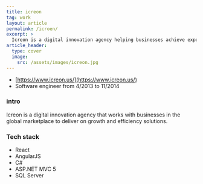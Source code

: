 ```yaml
---
title: icreon
tag: work
layout: article
permalink: /icroen/
excerpt: >
  Icreon is a digital innovation agency helping businesses achieve exponential growth and operational efficiency. 
article_header:
  type: cover
  image:
    src: /assets/images/icreon.jpg
---
```


- [https://www.icreon.us/](https://www.icreon.us/)
- Software engineer from 4/2013 to 11/2014

### intro

Icreon is a digital innovation agency that works with businesses in the global marketplace to deliver on growth and efficiency solutions.

### Tech stack

- React
- AngularJS
- C#
- ASP.NET MVC 5
- SQL Server
